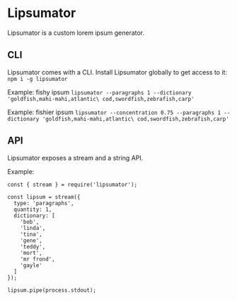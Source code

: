 # Lipsumator

Lipsumator is a custom lorem ipsum generator.

## CLI

Lipsumator comes with a CLI. Install Lipsumator globally to get access to it: `npm i -g lipsumator`

Example: fishy ipsum
`lipsumator --paragraphs 1 --dictionary 'goldfish,mahi-mahi,atlantic\ cod,swordfish,zebrafish,carp'`

Example: fishier ipsum
`lipsumator --concentration 0.75 --paragraphs 1 --dictionary 'goldfish,mahi-mahi,atlantic\ cod,swordfish,zebrafish,carp'`

## API

Lipsumator exposes a stream and a string API.

Example:
```
const { stream } = require('lipsumator');

const lipsum = stream({
  type: 'paragraphs',
  quantity: 1,
  dictionary: [
    'bob',
    'linda',
    'tina',
    'gene',
    'teddy',
    'mort',
    'mr frond',
    'gayle'
  ]
});

lipsum.pipe(process.stdout);
```